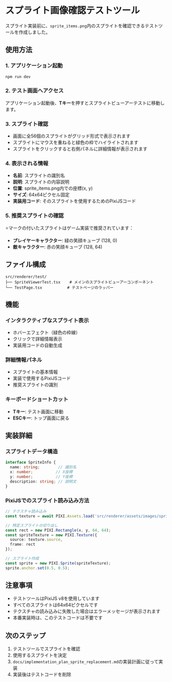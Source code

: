 # スプライト画像確認テストツール

スプライト実装前に、`sprite_items.png`内のスプライトを確認できるテストツールを作成しました。

## 使用方法

### 1. アプリケーション起動
```bash
npm run dev
```

### 2. テスト画面へアクセス
アプリケーション起動後、**Tキー**を押すとスプライトビューアーテストに移動します。

### 3. スプライト確認
- 画面に全56個のスプライトがグリッド形式で表示されます
- スプライトにマウスを重ねると緑色の枠でハイライトされます
- スプライトをクリックすると右側パネルに詳細情報が表示されます

### 4. 表示される情報
- **名前**: スプライトの識別名
- **説明**: スプライトの内容説明
- **位置**: sprite_items.png内での座標(x, y)
- **サイズ**: 64x64ピクセル固定
- **実装用コード**: そのスプライトを使用するためのPixiJSコード

### 5. 推奨スプライトの確認
⭐マークの付いたスプライトはゲーム実装で推奨されています：
- **プレイヤーキャラクター**: 緑の笑顔キューブ (128, 0)
- **敵キャラクター**: 赤の笑顔キューブ (128, 64)

## ファイル構成

```
src/renderer/test/
├── SpriteViewerTest.tsx    # メインのスプライトビューアーコンポーネント
└── TestPage.tsx           # テストページのラッパー
```

## 機能

### インタラクティブなスプライト表示
- ホバーエフェクト（緑色の枠線）
- クリックで詳細情報表示
- 実装用コードの自動生成

### 詳細情報パネル
- スプライトの基本情報
- 実装で使用するPixiJSコード
- 推奨スプライトの識別

### キーボードショートカット
- **Tキー**: テスト画面に移動
- **ESCキー**: トップ画面に戻る

## 実装詳細

### スプライトデータ構造
```typescript
interface SpriteInfo {
  name: string;        // 識別名
  x: number;          // X座標
  y: number;          // Y座標
  description: string; // 説明文
}
```

### PixiJSでのスプライト読み込み方法
```typescript
// テクスチャ読み込み
const texture = await PIXI.Assets.load('src/renderer/assets/images/sprite_items.png');

// 特定スプライトの切り出し
const rect = new PIXI.Rectangle(x, y, 64, 64);
const spriteTexture = new PIXI.Texture({
  source: texture.source,
  frame: rect
});

// スプライト作成
const sprite = new PIXI.Sprite(spriteTexture);
sprite.anchor.set(0.5, 0.5);
```

## 注意事項

- テストツールはPixiJS v8を使用しています
- すべてのスプライトは64x64ピクセルです
- テクスチャの読み込みに失敗した場合はエラーメッセージが表示されます
- 本番実装時は、このテストコードは不要です

## 次のステップ

1. テストツールでスプライトを確認
2. 使用するスプライトを決定
3. `docs/implementation_plan_sprite_replacement.md`の実装計画に従って実装
4. 実装後はテストコードを削除